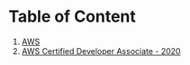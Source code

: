 # Table of Content

1. [AWS](./AWS)
2. [AWS Certified Developer Associate - 2020](./AWS_Certified_Developer_Associate_2020)
